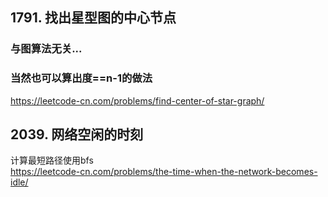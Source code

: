 ## 1791. 找出星型图的中心节点

### 与图算法无关...

### 当然也可以算出度==n-1的做法

https://leetcode-cn.com/problems/find-center-of-star-graph/

## 2039. 网络空闲的时刻

计算最短路径使用bfs  
https://leetcode-cn.com/problems/the-time-when-the-network-becomes-idle/